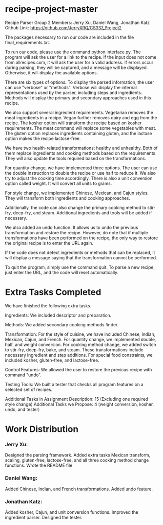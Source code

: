 # recipe-project-master
Recipe Parser
Group 2
Members: Jerry Xu, Daniel Wang, Jonathan Katz
Github Link: https://github.com/JerryXRQ/CS337_Project2

The packages necessary to run our code are included in the file final_requirements.txt.

To run our code, please use the command python interface.py. The program will ask the user for a link to the recipe. If the input does not come from allrecipes.com, it will ask the user for a valid address. If errors occur during parsing, they will be captured, and a message will be displayed. Otherwise, it will display the available options.

There are six types of options. To display the parsed information, the user can use "verbose" or "methods". Verbose will display the internal representations used by the parser, including steps and ingredients. Methods will display the primary and secondary approaches used in this recipe.

We also support several ingredient requirements. Vegetarian removes the meat ingredients in a recipe. Vegan further removes dairy and egg from the recipe. The kosher option will transform the recipe based on kosher requirements. The meat command will replace some vegetables with meat. The gluten option replaces ingredients containing gluten, and the lactose option makes the recipe lactose-free.

We have two health-related transformations: healthy and unhealthy. Both of them replace ingredients and cooking methods based on the requirements. They will also update the tools required based on the transformations.

For quantity change, we have implemented three options. The user can use the double instruction to double the recipe or use half to reduce it. We also try to adjust the cooking time accordingly. There is also a unit conversion option called weight. It will convert all units to grams.

For style change, we implemented Chinese, Mexican, and Cajun styles. They will transform both ingredients and cooking approaches.

Additionally, the code can also change the primary cooking method to stir-fry, deep-fry, and steam. Additional ingredients and tools will be added if necessary.

We also added an undo function. It allows us to undo the previous transformation and restore the recipe. However, do note that if multiple transformations have been performed on the recipe, the only way to restore the original recipe is to enter the URL again.

If the code does not detect ingredients or methods that can be replaced, it will display a message saying that the transformation cannot be performed.

To quit the program, simply use the command quit. To parse a new recipe, just enter the URL, and the code will reset automatically.

# Extra Tasks Completed

We have finished the following extra tasks.

Ingredients: We included descriptor and preparation.

Methods: We added secondary cooking methods finder.

Transformation: For the style of cuisine, we have included Chinese, Indian, Mexican, Cajun, and French. For quantity change, we implemented double, half, and weight conversion. For cooking method change, we added switch to stir-fry, deep-fry, bake, and steam. These transformations include necessary ingredient and step additions. For special food constraints, we included kosher, gluten-free, and lactose-free.

Control Features: We allowed the user to restore the previous recipe with command "undo".

Testing Tools: We built a tester that checks all program features on a selected set of recipes.

Additional Tasks in Assignment Description: 15 (Excluding one required style change)
Additional Tasks we Propose: 4 (weight conversion, kosher, undo, and tester)



# Work Distribution


### Jerry Xu:
Designed the parsing framework.
Added extra tasks Mexican transform, scaling, gluten-free, lactose-free, and all three cooking method change functions.
Wrote the README file.



### Daniel Wang:
Added Chinese, Indian, and French transformations.
Added undo feature.


### Jonathan Katz:
Added kosher, Cajun, and unit conversion functions.
Improved the ingredient parser.
Designed the tester.
